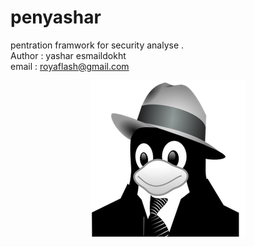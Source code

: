 # penyashar
pentration framwork for security analyse . 
<br>Author : yashar esmaildokht
<br>email : royaflash@gmail.com
<center><img src="chicagolug-logo.png"> </center>
